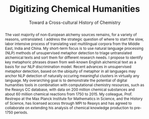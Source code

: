 ---
done: false
pid: chem-hum
title: Digitizing Chemical Humanities
subtitle: Toward a Cross-cultural History of Chemistry
category: DH Seed Grant Recipient
cohort_year: '2022'
abstract: The vast majority of non-European alchemy sources remains, for a variety
  of reasons, untranslated. I address the strategic question of where to start the
  slow, labor intensive process of translating vast multilingual corpora from the
  Middle East, India and China. My short-term focus is to use natural language processing
  (NLP) methods of unsupervised metaphor detection to triage untranslated alchemical
  texts and sort them for different research needs. I propose to identify key metaphoric
  phrases drawn from well-known English alchemical text as a basis for our NLP discrimination
  model. Recent advances in unsupervised metaphor detection, based on the ubiquity
  of metaphor in all languages may anchor NLP detection of naturally occuring meaningful
  clusters in virtually any language. My overarching goal is to demonstrate the potential
  of digital humanities tools in combination with computational chemistry resources,
  such as the Reaxys CC database, with data on 200 million chemical substances and
  about 60 million chemical reactions from 1750 to 2015. My colleague, Prof. Restrepo
  at the Max Planck Institute for Mathematics in Science, and the History of Science,
  has licensed access through MPI to Reaxys and has agreed to collaborate on extending
  his analysis of chemical knowledge production to pre-1750 periods.
limerick:
pis:
- mahootian
link:
local_image:
original_img:
layout: project
---